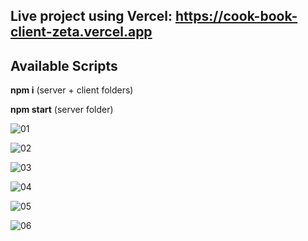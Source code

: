 ## Live project using Vercel: https://cook-book-client-zeta.vercel.app

## Available Scripts

**npm i** (server + client folders)

**npm start** (server folder)

![01](https://github.com/BiranV/CookBook/assets/59264488/e70197b1-fe01-4790-8ce6-29d033a87ad4)

![02](https://github.com/BiranV/CookBook/assets/59264488/6d371f11-5cc5-4788-bcb8-d7d2bab3017f)

![03](https://github.com/BiranV/CookBook/assets/59264488/90724de5-3e96-4ef2-8f55-e344056d542f)

![04](https://github.com/BiranV/CookBook/assets/59264488/03d8f6b0-89f1-4df1-bae3-8c832d2039e1)

![05](https://github.com/BiranV/CookBook/assets/59264488/6b649a70-f564-48ee-a478-77dbf16a5446)

![06](https://github.com/BiranV/CookBook/assets/59264488/a4c76635-2285-40e4-8d5a-be2f8ec75184)





